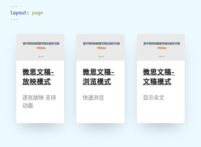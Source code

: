 ```yaml
---
layout: page
---
```

<style>

/* Design */
*,
*::before,
*::after {
  box-sizing: border-box;
}

html {
  background-color: #ecf9ff;
}

body {
  color: #272727;
  /* font-family: 'Quicksand', serif; */
  font-style: normal;
  font-weight: 400;
  letter-spacing: 0;
  padding: 1rem;
}

.main{
  max-width: 1200px;
  margin: 0 auto;
}

h1 {
    font-size: 24px;
    font-weight: 400;
    text-align: center;
}

img {
  height: auto;
  max-width: 100%;
  vertical-align: middle;
}

.btn {
  color: #ffffff;
  padding: 0.8rem;
  font-size: 14px;
  text-transform: uppercase;
  border-radius: 4px;
  font-weight: 400;
  display: block;
  width: 100%;
  cursor: pointer;
  border: 1px solid rgba(255, 255, 255, 0.2);
  background: transparent;
}

.btn:hover {
  background-color: rgba(255, 255, 255, 0.12);
}

.cards {
  display: flex;
  flex-wrap: wrap;
  list-style: none;
  margin: 0;
  padding: 0;
}

.cards_item {
  display: flex;
  padding: 1rem;
}

@media (min-width: 40rem) {
  .cards_item {
    width: 50%;
  }
}

@media (min-width: 56rem) {
  .cards_item {
    width: 33.3333%;
  }
}

.card {
  background-color: white;
  border-radius: 0.25rem;
  box-shadow: 0 20px 40px -14px rgba(0, 0, 0, 0.25);
  display: flex;
  flex-direction: column;
  overflow: hidden;
}

.card {
  /* background: linear-gradient(to bottom left, #EF8D9C 40%, #FFC39E 100%); */
}
.card_content {
    padding:1rem
}
.card_title {
  color: #7F7F7F;
  font-size: 1.1rem;
  font-weight: 700;
  letter-spacing: 1px;
  text-transform: capitalize;
  margin: 0px;
  padding-bottom: 5px
}

.card_text {
  color: #7F7F7F;
  font-size: 0.875rem;
  line-height: 1.5;
  margin-bottom: 1.25rem;    
  font-weight: 400;
}
.made_by{
  font-weight: 400;
  font-size: 13px;
  margin-top: 35px;
  text-align: center;
} 

a:hover {
    color:#e6834ecc
}
</style>

<div class="main">
  <ul class="cards">
    <li class="cards_item">
      <div class="card">
        <div class="card_image"><img src="./image/file-1.jpg"></div>
        <div class="card_content">
          <h2 class="card_title"><a target="_blank" href="https://vslide.cn/slides?mode=play">微思文稿-放映模式</a></h2>
          <p class="card_text">逐张放映 支持动画</p>
        </div>
      </div>
    </li>
    <li class="cards_item">
      <div class="card">
        <div class="card_image"><img src="./image/file-1.jpg"></div>
        <div class="card_content">
          <h2 class="card_title"><a target="_blank" href="https://vslide.cn/slides?mode=view">微思文稿-浏览模式</a></h2>
          <p class="card_text">快速浏览</p>
        </div>
      </div>
    </li>
    <li class="cards_item">
      <div class="card">
        <div class="card_image"><img src="./image/file-1.jpg"></div>
        <div class="card_content">
          <h2 class="card_title"><a target="_blank" href="https://vslide.cn/slides?mode=doc">微思文稿-文稿模式</a></h2>
          <p class="card_text">显示全文</p>
        </div>
      </div>
    </li>
  </ul>
</div>